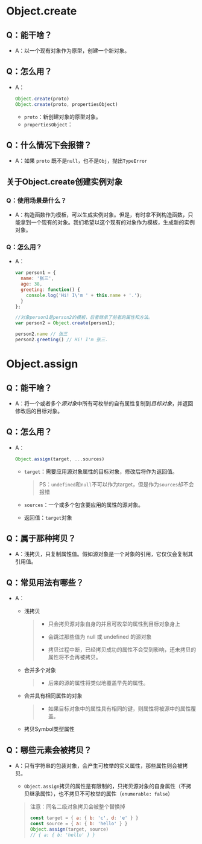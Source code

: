 # Object.create

## Q：能干啥？

* A：以一个现有对象作为原型，创建一个新对象。

## Q：怎么用？

* A：

  ````javascript
  Object.create(proto)
  Object.create(proto, propertiesObject)
  ````

  * `proto`：新创建对象的原型对象。
  * `propertiesObject`：

## Q：什么情况下会报错？

* A：如果 `proto` 既不是`null`，也不是`Obj`，抛出`TypeError`

## 关于Object.create创建实例对象

### Q：使用场景是什么？

* A：构造函数作为模板，可以生成实例对象。但是，有时拿不到构造函数，只能拿到一个现有的对象。我们希望以这个现有的对象作为模板，生成新的实例对象。

### Q：怎么用？

* A：

  ````javascript
  var person1 = {
    name: '张三',
    age: 38,
    greeting: function() {
      console.log('Hi! I\'m ' + this.name + '.');
    }
  };
  
  //对象person1是person2的模板，后者继承了前者的属性和方法。
  var person2 = Object.create(person1);
  
  person2.name // 张三
  person2.greeting() // Hi! I'm 张三.
  ````

# Object.assign

## Q：能干啥？

* A：将一个或者多个*源对象*中所有可枚举的自有属性复制到*目标对象*，并返回修改后的目标对象。

## Q：怎么用？

* A：

  ````javascript
  Object.assign(target, ...sources)
  ````

  * `target`：需要应用源对象属性的目标对象，修改后将作为返回值。
  
    > PS：`undefined`和`null`不可以作为target，但是作为`sources`却不会报错
  
  * `sources`：一个或多个包含要应用的属性的源对象。
  
  * 返回值：`target`对象

## Q：属于那种拷贝？

* A：浅拷贝，只复制属性值。假如源对象是一个对象的引用，它仅仅会复制其引用值。

## Q：常见用法有哪些？

* A：

  * 浅拷贝

    >* 只会拷贝源对象自身的并且可枚举的属性到目标对象身上
    >
    >* 会跳过那些值为 null 或 undefined 的源对象
    >* 拷贝过程中断，已经拷贝成功的属性不会受到影响，还未拷贝的属性将不会再被拷贝。

  * 合并多个对象

    > * 后来的源的属性将类似地覆盖早先的属性。

  * 合并具有相同属性的对象

    > * 如果目标对象中的属性具有相同的键，则属性将被源中的属性覆盖。

  * 拷贝Symbol类型属性

## Q：哪些元素会被拷贝？

* A：只有字符串的包装对象，会产生可枚举的实义属性，那些属性则会被拷贝。

  * `Object.assign`拷贝的属性是有限制的，只拷贝源对象的自身属性（不拷贝继承属性），也不拷贝不可枚举的属性（`enumerable: false`）

  > 注意：同名二级对象拷贝会被整个替换掉
  >
  > ````javascript
  > const target = { a: { b: 'c', d: 'e' } }
  > const source = { a: { b: 'hello' } }
  > Object.assign(target, source)
  > // { a: { b: 'hello' } }
  > ````
